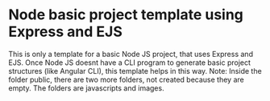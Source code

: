 # Node basic project template using Express and EJS
This is only a template for a basic Node JS project, that uses Express and EJS. Once Node JS doesnt have a CLI program to generate basic project structures (like Angular CLI), this template helps in this way.
Note: Inside the folder public, there are two more folders, not created because they are empty. The folders are javascripts and images.
